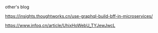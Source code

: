 other's blog

https://insights.thoughtworks.cn/use-graphql-build-bff-in-microservices/

https://www.infoq.cn/article/UhixHoWebU_TYJewJwcL

